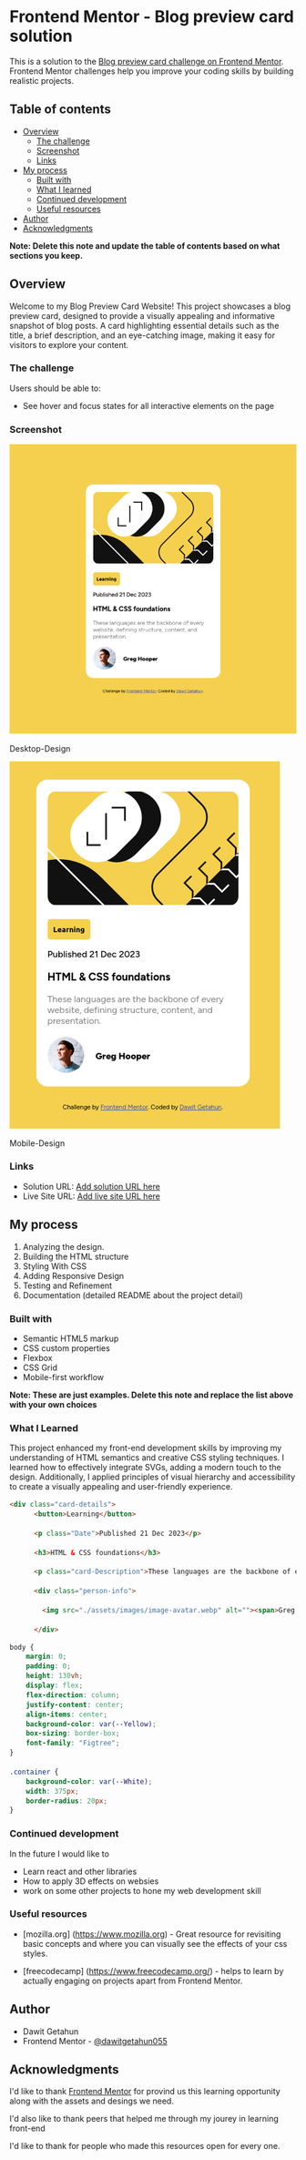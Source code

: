 # Frontend Mentor - Blog preview card solution

This is a solution to the [Blog preview card challenge on Frontend Mentor](https://www.frontendmentor.io/challenges/blog-preview-card-ckPaj01IcS). Frontend Mentor challenges help you improve your coding skills by building realistic projects. 

## Table of contents

- [Overview](#overview)
  - [The challenge](#the-challenge)
  - [Screenshot](#screenshot)
  - [Links](#links)
- [My process](#my-process)
  - [Built with](#built-with)
  - [What I learned](#what-i-learned)
  - [Continued development](#continued-development)
  - [Useful resources](#useful-resources)
- [Author](#author)
- [Acknowledgments](#acknowledgments)

**Note: Delete this note and update the table of contents based on what sections you keep.**

## Overview

Welcome to my Blog Preview Card Website! This project showcases a blog preview card, designed to provide a visually appealing and informative snapshot of blog posts. A card highlighting essential details such as the title, a brief description, and an eye-catching image, making it easy for visitors to explore your content.

### The challenge

Users should be able to:

- See hover and focus states for all interactive elements on the page

### Screenshot

![](./assets/images/Desktop-Design.png)

Desktop-Design

![](./assets/images/Mobile-Design.png)

Mobile-Design

### Links

- Solution URL: [Add solution URL here](https://github.com/dawitgetahun055/blog-preview-card-main)
- Live Site URL: [Add live site URL here](https://your-live-site-url.com)

## My process

1. Analyzing the design.
2. Building the HTML structure
3. Styling With CSS 
4. Adding Responsive Design
5. Testing and Refinement
6. Documentation (detailed README about the project detail)

### Built with

- Semantic HTML5 markup
- CSS custom properties
- Flexbox
- CSS Grid
- Mobile-first workflow

**Note: These are just examples. Delete this note and replace the list above with your own choices**



### What I Learned

This project enhanced my front-end development skills by improving my understanding of HTML semantics and creative CSS styling techniques. I learned how to effectively integrate SVGs, adding a modern touch to the design. Additionally, I applied principles of visual hierarchy and accessibility to create a visually appealing and user-friendly experience.

```html
<div class="card-details">
      <button>Learning</button>
      
      <p class="Date">Published 21 Dec 2023</p>
      
      <h3>HTML & CSS foundations</h3>
      
      <p class="card-Description">These languages are the backbone of every website, defining structure, content, and presentation.</p>

      <div class="person-info">
        
        <img src="./assets/images/image-avatar.webp" alt=""><span>Greg Hooper</span>
        
      </div>
```
```css
body {
    margin: 0;
    padding: 0;
    height: 130vh;
    display: flex;
    flex-direction: column;
    justify-content: center;
    align-items: center;
    background-color: var(--Yellow);
    box-sizing: border-box;
    font-family: "Figtree";
}

.container {
    background-color: var(--White);
    width: 375px;
    border-radius: 20px;
}
```


### Continued development

In the future I would like to 

- Learn react and other libraries
- How to apply 3D effects on websies
- work on some other projects to hone my web development skill

### Useful resources

- [mozilla.org] (https://www.mozilla.org) - Great resource for revisiting basic concepts and where you can visually see the effects of your css styles.

- [freecodecamp] (https://www.freecodecamp.org/) - helps to learn by actually engaging on projects apart from Frontend Mentor.

## Author

- Dawit Getahun
- Frontend Mentor - [@dawitgetahun055](https://www.frontendmentor.io/profile/yourusername)

## Acknowledgments

I'd like to thank [Frontend Mentor](https://www.frontendmentor.io/home) for provind us this learning opportunity along with the assets and desings we need. 

I'd also like to thank peers that helped me through my jourey in learning front-end

I'd like to thank for people who made this resources open for every one.
